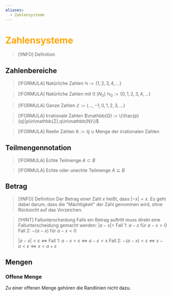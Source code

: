 ```yaml
---
aliases:
  - Zahlensysteme
---
```

# <font color = "orange">Zahlensysteme</font>
>[!INFO] Definition
>
## Zahlenbereiche
>[!FORMULA] Natürliche Zahlen
$\mathbb{N} := \{1,2,3,4,\dots\}$

>[!FORMULA] Natürliche Zahlen mit 0 ($N_0$)
 $\mathbb{N}_0 := \{0,1,2,3,4, \dots\}$

>[!FORMULA] Ganze Zahlen
 $\mathbb{Z} := \{\dots,-1,0,1,2,3,\dots\}$

>[!FORMULA] Irrationale Zahlen
 $\mathbb{Q} := \{\frac{p}{q}|p\in\mathbb{Z},q\in\mathbb{N}\}$

>[!FORMULA] Reelle Zahlen
 $\mathbb{R} := \mathbb{Q} \text{ } \cup$ Menge der irrationalen Zahlen

## Teilmengennotation
>[!FORMULA] Echte Teilmenge
$A \subset B$ 

>[!FORMULA] Echte oder unechte Teilmenge
>$A \subseteq B$

## Betrag
>[!INFO] Definition
>Der Betrag einer Zahl $x$ heißt, dass $|-x| = x$. Es geht dabei darum, dass die "Mächtigkeit" der Zahl genommen wird, ohne Rücksicht auf das Vorzeichen.

>[!HINT] Fallunterscheidung
>Falls ein Betrag auftritt muss direkt eine Fallunterscheidung gemacht werden:
>$|a-x| =$
>Fall 1: $a-x$ für $a-x>0$
>Fall 2: $-(a-x)$ für $a-x<0$
>
>$|a-x|<\varepsilon$ <=>
>Fall 1: $a-x<\varepsilon$ <=> $a-\varepsilon<x$
>Fall 2: $-(a-x)<\varepsilon$ <=> $x-a<\varepsilon$ <=> $x<a+\varepsilon$

## Mengen
### Offene Menge
Zu einer offenen Menge gehören die Randlinien nicht dazu.
